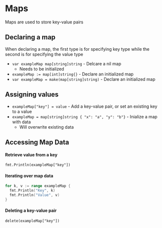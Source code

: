 # Maps   
Maps are used to store key-value pairs  

## Declaring a map  
When declaring a map, the first type is for specifying key type while the second is for specifying the value type  
* `var exampleMap map[string]string` - Delcare a nil map 
    * Needs to be initialized  
* `exampleMap := map[int]string{}` - Declare an initialized map  
* `var exampleMap = make(map[string]string)`  - Declare an initialized map  

## Assigning values
* `exampleMap["key"] = value` - Add a key-value pair, or set an existing key to a value  
* `exampleMap = map[string]string { "x": "a", "y": "b"}` - Inialize a map with data  
    * Will overwrite existing data  

## Accessing Map Data  
#### Retrieve value from a key  
`fmt.Println(exampleMap["key"])`  
#### Iterating over map data  
```go
for k, v := range exampleMap {
  fmt.Println("Key", k)
  fmt.Println("Value", v)
}
```  
#### Deleting a key-value pair  
`delete(exampleMap["key"])`  
